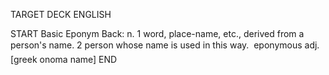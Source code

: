 TARGET DECK
ENGLISH

START
Basic
Eponym
Back: n. 1 word, place-name, etc., derived from a person's name. 2 person whose name is used in this way.  eponymous adj. [greek onoma name]
END

